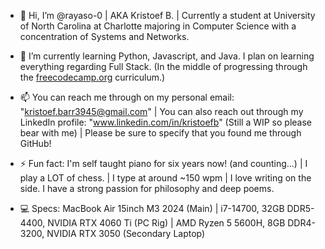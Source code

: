 - 👋 Hi, I’m @rayaso-0 | AKA Kristoef B. | Currently a student at University of North Carolina at Charlotte majoring in Computer Science with a concentration of Systems and Networks.

- 🌱 I’m currently learning Python, Javascript, and Java. I plan on learning everything regarding Full Stack. (In the middle of progressing through the [freecodecamp.org](https://www.freecodecamp.org/learn) curriculum.)

- 📫 You can reach me through on my personal email: "kristoef.barr3945@gmail.com" | You can also reach out through my LinkedIn profile: "www.linkedin.com/in/kristoefb" (Still a WIP so please bear with me) | Please be sure to specify that you found me through GitHub! 

- ⚡ Fun fact: I'm self taught piano for six years now! (and counting...) | I play a LOT of chess. | I type at around ~150 wpm | I love writing on the side. I have a strong passion for philosophy and deep poems. 

- 💻 Specs: MacBook Air 15inch M3 2024 (Main) | i7-14700, 32GB DDR5-4400, NVIDIA RTX 4060 Ti (PC Rig) | AMD Ryzen 5 5600H, 8GB DDR4-3200, NVIDIA RTX 3050 (Secondary Laptop)
